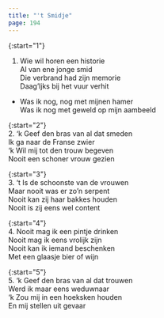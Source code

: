 ```yaml
---
title: "'t Smidje"
page: 194
---  
```



{:start="1"}  
1. Wie wil horen een historie  
Al van ene jonge smid  
Die verbrand had zijn memorie  
Daag’ljks bij het vuur verhit  


- Was ik nog, nog met mijnen hamer  
Was ik nog met geweld op mijn aambeeld  


{:start="2"}  
2. ‘k Geef den bras van al dat smeden  
Ik ga naar de Franse zwier  
‘k Wil mij tot den trouw begeven  
Nooit een schoner vrouw gezien  


{:start="3"}  
3. ‘t Is de schoonste van de vrouwen  
Maar nooit was er zo’n serpent  
Nooit kan zij haar bakkes houden  
Nooit is zij eens wel content  


{:start="4"}  
4. Nooit mag ik een pintje drinken  
Nooit mag ik eens vrolijk zijn  
Nooit kan ik iemand beschenken  
Met een glaasje bier of wijn  


{:start="5"}  
5. ‘k Geef den bras van al dat trouwen  
Werd ik maar eens weduwnaar  
‘k Zou mij in een hoeksken houden  
En mij stellen uit gevaar  